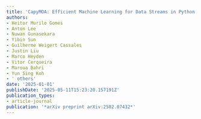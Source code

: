 ```yaml
---
title: 'CapyMOA: Efficient Machine Learning for Data Streams in Python'
authors:
- Heitor Murilo Gomes
- Anton Lee
- Nuwan Gunasekara
- Yibin Sun
- Guilherme Weigert Cassales
- Justin Liu
- Marco Heyden
- Vitor Cerqueira
- Maroua Bahri
- Yun Sing Koh
- ' others'
date: '2025-01-01'
publishDate: '2025-05-11T15:23:20.157191Z'
publication_types:
- article-journal
publication: '*arXiv preprint arXiv:2502.07432*'
---
```

